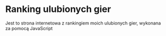 # Ranking ulubionych gier
Jest to strona internetowa z rankingiem moich ulubionych gier, wykonana za pomocą JavaScript

